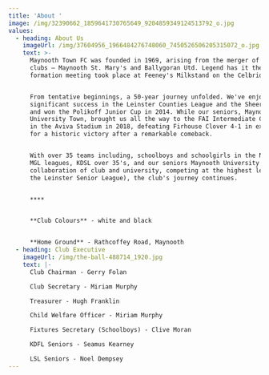 ```yaml
---
title: 'About '
image: /img/32390662_1859641730765649_9204859349124513792_o.jpg
values:
  - heading: About Us
    imageUrl: /img/37604956_1966484276748060_7450526506205315072_o.jpg
    text: >-
      Maynooth Town FC was founded in 1969, arising from the merger of two local
      clubs – Maynooth St. Mary's and Ballygoran Utd. Legend has it the
      formation meeting took place at Feeney's Milkstand on the Celbridge Road. 


      From tentative beginnings, a 50-year journey unfolded. We've enjoyed
      significant success in the Leinster Counties League and the Sheeran Cup,
      and won the Polikoff Junior Cup in 2014. While our seniors, Maynooth
      University Town, brought us all the way to the FAI Intermediate Cup Final
      in the Aviva Stadium in 2018, defeating Firhouse Clover 4-1 in extra time
      for a historic victory after a remarkable comeback.


      With over 35 teams including, schoolboys and schoolgirls in the NDSL and
      MGL leagues, KDSL over 35's, and our seniors Maynooth University Town (a
      collaboration of club and university, competing at the highest level in
      the Leinster Senior League), the club's journey continues.


      ****


      **Club Colours** - white and black


      **Home Ground** - Rathcoffey Road, Maynooth
  - heading: Club Executive
    imageUrl: /img/the-ball-488714_1920.jpg
    text: |-
      Club Chairman - Gerry Folan

      Club Secretary - Miriam Murphy

      Treasurer - Hugh Franklin

      Child Welfare Officer - Miriam Murphy

      Fixtures Secretary (Schoolboys) - Clive Moran

      KDFL Seniors - Seamus Kearney

      LSL Seniors - Noel Dempsey
---
```


